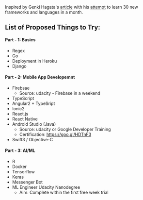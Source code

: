 Inspired by Genki Hagata's [article](https://magenta.as/a-month-of-hello-world-496a92b6cec3) with his [attempt](https://github.com/hagata/30daysofHelloWorld) to learn 30 new frameworks and languages in a month.

## List of Proposed Things to Try:

#### Part - 1: Basics 
 - Regex
 - Go
 - Deployment in Heroku
 - Django

#### Part - 2:  Mobile App Developemnt
 - Firebsae
     * Source: udacity - Firebase in a weekend
 - TypeScript
 - Angular2 + TypeSript
 - Ionic2
 - React.js
 - React Native
 - Android Studio (Java) 
    * Source: udacity or Google Developer Training
    * Certification:  https://goo.gl/HDTnF3
 - Swift3 / Objective-C

#### Part - 3: AI/ML 
 - R
 - Docker
 - Tensorflow
 - Keras
 - Messenger Bot
 - ML Engineer Udacity Nanodegree
     * Aim: Complete within the first free week trial
